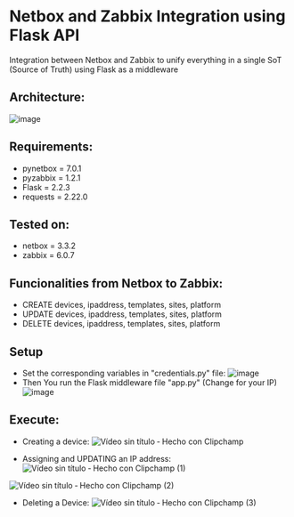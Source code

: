# Netbox and Zabbix Integration using Flask API

Integration between Netbox and Zabbix to unify everything in a single SoT (Source of Truth) using Flask as a middleware

## Architecture:

![image](https://user-images.githubusercontent.com/86939628/224465296-abddcd6b-f1a6-4a51-90b1-c212dcd4d08f.png)

## Requirements:
  - pynetbox = 7.0.1
  - pyzabbix = 1.2.1
  - Flask = 2.2.3
  - requests = 2.22.0

## Tested on:
  - netbox = 3.3.2
  - zabbix = 6.0.7

## Funcionalities from Netbox to Zabbix:
- CREATE devices, ipaddress, templates, sites, platform
- UPDATE devices, ipaddress, templates, sites, platform
- DELETE devices, ipaddress, templates, sites, platform

## Setup
 - Set the corresponding variables in "credentials.py" file:
![image](https://user-images.githubusercontent.com/86939628/224465775-7a07d1ca-989e-4aef-89d0-fd627f933413.png)
 - Then You run the Flask middleware file "app.py" (Change for your IP)
![image](https://user-images.githubusercontent.com/86939628/224466267-7ce09abc-5a4c-49e0-8ffd-a684a94826a5.png)

## Execute:
- Creating a device:
![Vídeo sin título ‐ Hecho con Clipchamp](https://user-images.githubusercontent.com/86939628/224466508-8b9dc0db-fcce-4123-a3e0-4c82206389f7.gif)

- Assigning and UPDATING an IP address:
![Vídeo sin título ‐ Hecho con Clipchamp (1)](https://user-images.githubusercontent.com/86939628/224466633-19af34aa-77de-433d-a5dd-ac6bdd26cafe.gif)

![Vídeo sin título ‐ Hecho con Clipchamp (2)](https://user-images.githubusercontent.com/86939628/224466696-fc9b8ddb-0eec-4bda-9581-4634375b4e55.gif)

- Deleting a Device:
![Vídeo sin título ‐ Hecho con Clipchamp (3)](https://user-images.githubusercontent.com/86939628/224466770-420d1b96-a948-4a10-b86a-a1693555c4fa.gif)


 

